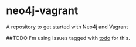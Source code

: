 # neo4j-vagrant
A repository to get started with Neo4j and Vagrant

##TODO
I'm using Issues tagged with [todo](neo4j-vagrant/labels/todo) for this.
